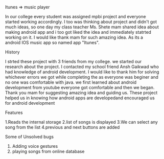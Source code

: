 Itunes => music player

In our college every student was assigned mpbi project and everyone started working accordingly. I too was thinking about project and didn't got much ideas,
so one day my class teacher Ms. Shete mam shared idea about making android app and i too got liked the idea and immediately statrted working on it.
I would like thank mam for such amazing idea. As its a android IOS music app so named app "Itunes".

History

I strted these project with 3 friends from my college. we started our research about the project. I contacted my school friend Ansh Gaikwad who had knowledge of 
android development. I would like to thank him for solving whichever errors we got while completing the as everyone was beginer and no one was comfortable with
java. we first learned about android development from youtube everyone got comfortable and then we began. Thank you mam for suggesting amazing idea and guiding us.
These project helped us in knowing how android apps are developedand encouraged us for android development

Features

1.Reads the internal storage
2.list of songs is displayed 
3.We can select any song from the list
4.previous and next buttons are added

Some of Unsolved bugs

1. Adding voice gestures
2. playing songs from online database

